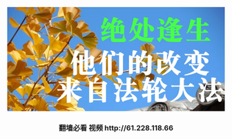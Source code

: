 
<div align=center>
<img src="img/1914-1.jpg" width=880>
  <h3 align=center>翻墙必看 视频 http://61.228.118.66 </h3>
</div>
